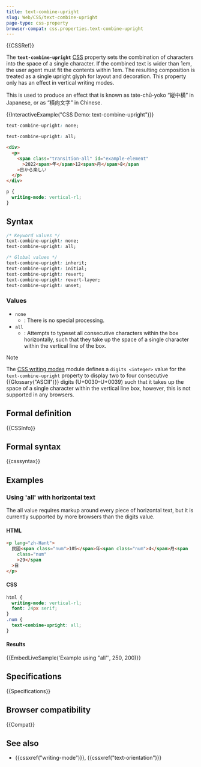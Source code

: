 ```yaml
---
title: text-combine-upright
slug: Web/CSS/text-combine-upright
page-type: css-property
browser-compat: css.properties.text-combine-upright
---
```


{{CSSRef}}

The **`text-combine-upright`** [CSS](/en-US/docs/Web/CSS) property sets the combination of characters into the space of a single character. If the combined text is wider than 1em, the user agent must fit the contents within 1em. The resulting composition is treated as a single upright glyph for layout and decoration. This property only has an effect in vertical writing modes.

This is used to produce an effect that is known as tate-chū-yoko <q lang="ja">縦中横</q> in Japanese, or as <q lang="zh-Hant">橫向文字</q> in Chinese.

{{InteractiveExample("CSS Demo: text-combine-upright")}}

```css interactive-example-choice
text-combine-upright: none;
```

```css interactive-example-choice
text-combine-upright: all;
```

```html interactive-example
<div>
  <p>
    <span class="transition-all" id="example-element"
      >2022<span>年</span>12<span>月</span>8</span
    >日から楽しい
  </p>
</div>
```

```css interactive-example
p {
  writing-mode: vertical-rl;
}
```

## Syntax

```css
/* Keyword values */
text-combine-upright: none;
text-combine-upright: all;

/* Global values */
text-combine-upright: inherit;
text-combine-upright: initial;
text-combine-upright: revert;
text-combine-upright: revert-layer;
text-combine-upright: unset;
```

### Values

- `none`
  - : There is no special processing.
- `all`
  - : Attempts to typeset all consecutive characters within the box horizontally, such that they take up the space of a single character within the vertical line of the box.

> [!NOTE]
> The [CSS writing modes](/en-US/docs/Web/CSS/CSS_writing_modes) module defines a `digits <integer>` value for the `text-combine-upright` property to display two to four consecutive {{Glossary("ASCII")}} digits (U+0030–U+0039) such that it takes up the space of a single character within the vertical line box, however, this is not supported in any browsers.

## Formal definition

{{CSSInfo}}

## Formal syntax

{{csssyntax}}

## Examples

### Using 'all' with horizontal text

The all value requires markup around every piece of horizontal text, but it is currently supported by more browsers than the digits value.

#### HTML

```html
<p lang="zh-Hant">
  民國<span class="num">105</span>年<span class="num">4</span>月<span
    class="num"
    >29</span
  >日
</p>
```

#### CSS

```css
html {
  writing-mode: vertical-rl;
  font: 24px serif;
}
.num {
  text-combine-upright: all;
}
```

#### Results

{{EmbedLiveSample('Example using "all"', 250, 200)}}

## Specifications

{{Specifications}}

## Browser compatibility

{{Compat}}

## See also

- {{cssxref("writing-mode")}}, {{cssxref("text-orientation")}}
